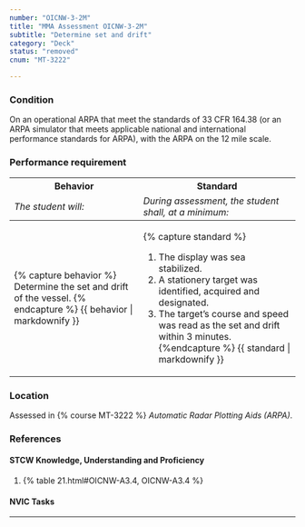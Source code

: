 ```yaml
---
number: "OICNW-3-2M"
title: "MMA Assessment OICNW-3-2M"
subtitle: "Determine set and drift"
category: "Deck"
status: "removed"
cnum: "MT-3222"

---
```

### Condition

On an operational ARPA that meet the standards of 33 CFR 164.38 (or an ARPA simulator that meets applicable national and international performance standards for ARPA), with the ARPA on the 12 mile scale.

### Performance requirement 

<table width='100%' class='Guidelines'>
 <thead>
 <tr>
     <th class='thirty'>Behavior</th>
     <th class='seventy'>Standard</th>
 </tr>
 <tr>
     <td><em>The student will:</em></td>
     <td><em>During assessment, the student shall, at a minimum:</em></td>
 </tr>
 </thead>
 <tbody>
 

<tr><td>

{% capture behavior %}
Determine the set and drift of the vessel.
{% endcapture %}
{{ behavior | markdownify }}

</td><td>

{% capture standard %}
1. The display was sea stabilized.
2. A stationery target was identified, acquired and designated.
3. The target’s course and speed was read as the set and drift within 3 minutes.
{%endcapture %}
{{ standard | markdownify }}

</td></tr>



 </tbody>
 </table>

### Location

Assessed in  {% course  MT-3222 %}  *Automatic Radar Plotting Aids (ARPA)*.

### References

#### STCW Knowledge, Understanding and Proficiency

1. {% table 21.html#OICNW-A3.4, OICNW-A3.4 %}


#### NVIC Tasks



***

